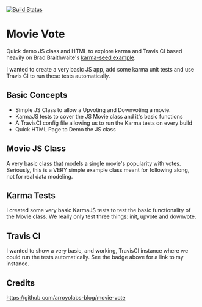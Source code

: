 [![Build Status](https://travis-ci.org/SreeshaNath/Testing.svg?branch=master)](https://travis-ci.org/SreeshaNath/Testing)

# Movie Vote


Quick demo JS class and HTML to explore karma and Travis CI based heavily on Brad Braithwaite's [karma-seed example](https://github.com/bbraithwaite/karma-seed).

I wanted to create a very basic JS app, add some karma unit tests and use Travis CI to run these tests automatically.

## Basic Concepts

* Simple JS Class to allow a Upvoting and Downvoting a movie.
* KarmaJS tests to cover the JS Movie class and it's basic functions
* A TravisCI config file allowing us to run the Karma tests on every build
* Quick HTML Page to Demo the JS class

## Movie JS Class

A very basic class that models a single movie's popularity with votes. Seriously, this is a VERY simple example class meant for following along, not for real data modeling.

## Karma Tests

I created some very basic KarmaJS tests to test the basic functionality of the Movie class. We really only test three things: init, upvote and downvote.

## Travis CI

I wanted to show a very basic, and working, TravisCI instance where we could run the tests automatically. See the badge above for a link to my instance.

## Credits

https://github.com/arroyolabs-blog/movie-vote


